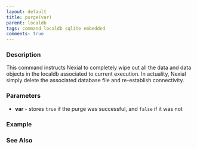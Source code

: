 ```yaml
---
layout: default
title: purge(var)
parent: localdb
tags: command localdb sqlite embedded
comments: true
---
```



### Description
This command instructs Nexial to completely wipe out all the data and data objects in the localdb associated to 
current execution. In actuality, Nexial simply delete the associated database file and re-establish connectivity.


### Parameters
- **var** - stores `true` if the purge was successful, and `false` if it was not


### Example


### See Also
